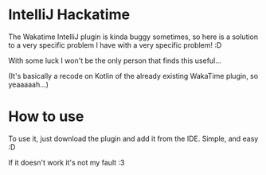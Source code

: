 # IntelliJ Hackatime
The Wakatime IntelliJ plugin is kinda buggy sometimes, so here is a solution
to a very specific problem I have with a very specific problem! :D

With some luck I won't be the only person that finds this useful...

(It's basically a recode on Kotlin of the already existing WakaTime plugin, so yeaaaaah...)

# How to use
To use it, just download the plugin and add it from the IDE. Simple, and easy :D

If it doesn't work it's not my fault :3
